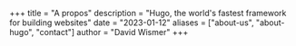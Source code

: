+++
title = "A propos"
description = "Hugo, the world's fastest framework for building websites"
date = "2023-01-12"
aliases = ["about-us", "about-hugo", "contact"]
author = "David Wismer"
+++


